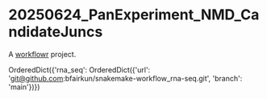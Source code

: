 # 20250624_PanExperiment_NMD_CandidateJuncs

A [workflowr][] project.

[workflowr]: https://github.com/jdblischak/workflowr

OrderedDict({'rna_seq': OrderedDict({'url': 'git@github.com:bfairkun/snakemake-workflow_rna-seq.git', 'branch': 'main'})})
